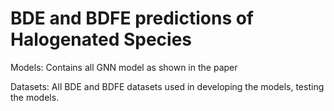  # BDE and BDFE predictions of Halogenated Species 

Models: Contains all GNN model as shown in the paper 

Datasets: All BDE and BDFE datasets used in developing the models, testing the models.

